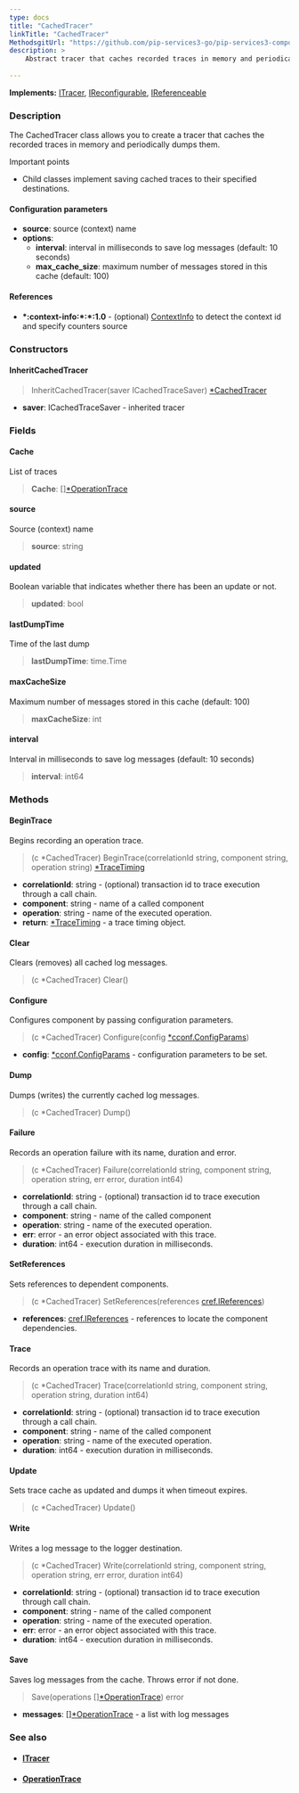 ```yaml
---
type: docs
title: "CachedTracer"
linkTitle: "CachedTracer"
MethodsgitUrl: "https://github.com/pip-services3-go/pip-services3-components-go"
description: >
    Abstract tracer that caches recorded traces in memory and periodically dumps them.
    
---
```


**Implements:** [ITracer](../itracer), [IReconfigurable](../../../commons/config/ireconfigurable), [IReferenceable](../../../commons/refer/ireferenceable)

### Description

The CachedTracer class allows you to create a tracer that caches the recorded traces in memory and periodically dumps them.

Important points

- Child classes implement saving cached traces to their specified destinations.

#### Configuration parameters

- **source**: source (context) name
- **options**:
    - **interval**: interval in milliseconds to save log messages (default: 10 seconds)
    - **max_cache_size**: maximum number of messages stored in this cache (default: 100)        

#### References

- **\*:context-info:\*:\*:1.0** - (optional) [ContextInfo](../../info/context_info) to detect the context id and specify counters source

### Constructors

#### InheritCachedTracer

> InheritCachedTracer(saver ICachedTraceSaver) [*CachedTracer]()

- **saver**: ICachedTraceSaver - inherited tracer

### Fields

<span class="hide-title-link">

#### Cache
List of traces
> **Cache**: [][*OperationTrace](../operation_trace)

#### source
Source (context) name
> **source**: string

#### updated
Boolean variable that indicates whether there has been an update or not.
> **updated**: bool

#### lastDumpTime
Time of the last dump
> **lastDumpTime**: time.Time

#### maxCacheSize
Maximum number of messages stored in this cache (default: 100)
> **maxCacheSize**: int

#### interval
Interval in milliseconds to save log messages (default: 10 seconds)
> **interval**: int64

</span>


### Methods

#### BeginTrace
Begins recording an operation trace.

>(c *CachedTracer) BeginTrace(correlationId string, component string, operation string) [*TraceTiming](../trace_timing)

- **correlationId**: string - (optional) transaction id to trace execution through a call chain.
- **component**: string - name of a called component
- **operation**: string - name of the executed operation.
- **return**: [*TraceTiming](../trace_timing) - a trace timing object.


#### Clear
Clears (removes) all cached log messages.

> (c *CachedTracer) Clear()


#### Configure
Configures component by passing configuration parameters.

> (c *CachedTracer) Configure(config [*cconf.ConfigParams](../../../commons/config/config_params))

- **config**: [*cconf.ConfigParams](../../../commons/config/config_params) - configuration parameters to be set.


#### Dump
Dumps (writes) the currently cached log messages.

> (c *CachedTracer) Dump()


#### Failure
Records an operation failure with its name, duration and error.

> (c *CachedTracer) Failure(correlationId string, component string, operation string, err error, duration int64)

- **correlationId**: string - (optional) transaction id to trace execution through a call chain.
- **component**: string - name of the called component
- **operation**: string - name of the executed operation.
- **err**: error - an error object associated with this trace.
- **duration**: int64 - execution duration in milliseconds.



#### SetReferences
Sets references to dependent components.

> (c *CachedTracer) SetReferences(references [cref.IReferences](../../../commons/refer/ireferences))

- **references**: [cref.IReferences](../../../commons/refer/ireferences) - references to locate the component dependencies.

#### Trace
Records an operation trace with its name and duration.

> (c *CachedTracer) Trace(correlationId string, component string, operation string, duration int64)

- **correlationId**: string - (optional) transaction id to trace execution through a call chain.
- **component**: string - name of the called component
- **operation**: string - name of the executed operation.
- **duration**: int64 - execution duration in milliseconds.


#### Update
Sets trace cache as updated
and dumps it when timeout expires.

> (c *CachedTracer) Update()


#### Write
Writes a log message to the logger destination.

> (c *CachedTracer) Write(correlationId string, component string, operation string, err error, duration int64)

- **correlationId**: string - (optional) transaction id to trace execution through call chain.
- **component**: string - name of the called component
- **operation**: string - name of the executed operation.
- **err**: error - an error object associated with this trace.
- **duration**: int64 - execution duration in milliseconds.


#### Save
Saves log messages from the cache.
Throws error if not done.

> Save(operations [][*OperationTrace](../operation_trace)) error

- **messages**: [][*OperationTrace](../operation_trace) - a list with log messages


### See also
- #### [ITracer](../itracer)
- #### [OperationTrace](../operation_trace)
